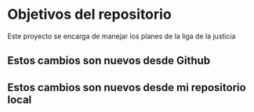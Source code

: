 # Objetivos del repositorio

Este proyecto se encarga de manejar los planes de la liga de la justicia

## Estos cambios son nuevos desde Github

## Estos cambios son nuevos desde mi repositorio local
